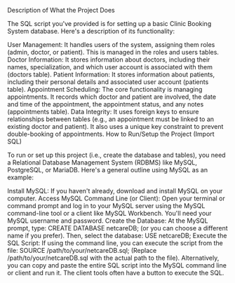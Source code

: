 Description of What the Project Does

The SQL script you've provided is for setting up a basic Clinic Booking System database.  Here's a description of its functionality:

User Management: It handles users of the system, assigning them roles (admin, doctor, or patient). This is managed in the roles and users tables.
Doctor Information: It stores information about doctors, including their names, specialization, and which user account is associated with them (doctors table).
Patient Information: It stores information about patients, including their personal details and associated user account (patients table).
Appointment Scheduling: The core functionality is managing appointments. It records which doctor and patient are involved, the date and time of the appointment, the appointment status, and any notes (appointments table).
Data Integrity: It uses foreign keys to ensure relationships between tables (e.g., an appointment must be linked to an existing doctor and patient). It also uses a unique key constraint to prevent double-booking of appointments.
How to Run/Setup the Project (Import SQL)

To run or set up this project (i.e., create the database and tables), you need a Relational Database Management System (RDBMS) like MySQL, PostgreSQL, or MariaDB.  Here's a general outline using MySQL as an example:

Install MySQL: If you haven't already, download and install MySQL on your computer.
Access MySQL Command Line (or Client): Open your terminal or command prompt and log in to your MySQL server using the MySQL command-line tool or a client like MySQL Workbench. You'll need your MySQL username and password.
Create the Database:
At the MySQL prompt, type: CREATE DATABASE netcareDB; (or you can choose a different name if you prefer).
Then, select the database: USE netcareDB;
Execute the SQL Script:
If using the command line, you can execute the script from the file: SOURCE /path/to/your/netcareDB.sql; (Replace /path/to/your/netcareDB.sql with the actual path to the file).
Alternatively, you can copy and paste the entire SQL script into the MySQL command line or client and run it. The client tools often have a button to execute the SQL.

